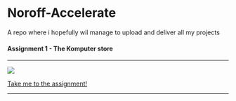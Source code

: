 # Noroff-Accelerate

A repo where i hopefully wil manage to upload and deliver all my projects



#### Assignment 1 - The Komputer store

---

![](Noroff-Accelerate\img\komputer)

[Take me to the assignment!](https://github.com/Tartarpaste/Noroff-Accelerate/tree/main/JS/KomputerStore)

---
